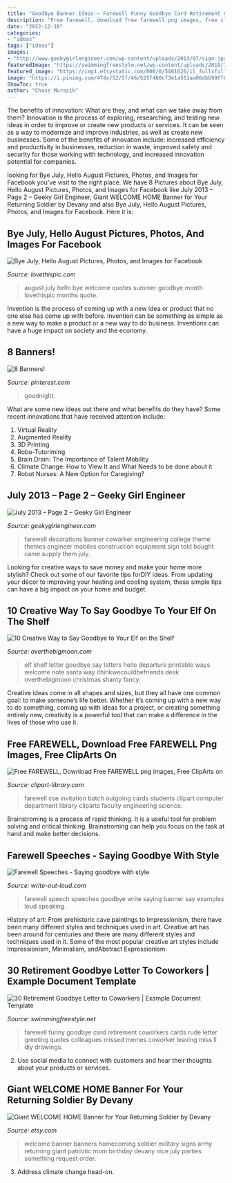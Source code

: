 ```yaml
---
title: "Goodbye Banner Ideas ~ Farewell Funny Goodbye Card Retirement Coworkers Cards Rude Letter Greeting Quotes Colleagues Missed Memes Coworker Leaving Miss Ll Diy Drawings"
description: "Free farewell, download free farewell png images, free cliparts on"
date: "2022-12-18"
categories:
- "ideas"
tags: ["ideas"]
images:
- "http://www.geekygirlengineer.com/wp-content/uploads/2013/07/sign.jpg"
featuredImage: "https://swimmingfreestyle.net/wp-content/uploads/2019/10/retirement-goodbye-letter-to-coworkers-awesome-funny-goodbye-card-rude-farewell-card-funny-greeting-card-of-retirement-goodbye-letter-to-coworkers.jpg"
featured_image: "https://img1.etsystatic.com/000/0/5461626/il_fullxfull.248619831.jpg"
image: "https://i.pinimg.com/474x/52/5f/46/525f460cf3e1a551aa06dbb99ff82a32.jpg"
ShowToc: true
author: "Chase Murazik"
---
```



The benefits of innovation: What are they, and what can we take away from them?
Innovation is the process of exploring, researching, and testing new ideas in order to improve or create new products or services. It can be seen as a way to modernize and improve industries, as well as create new businesses. Some of the benefits of innovation include: increased efficiency and productivity in businesses, reduction in waste, improved safety and security for those working with technology, and increased innovation potential for companies.

	

		
looking for Bye July, Hello August Pictures, Photos, and Images for Facebook you've visit to the right place. We have 8 Pictures about Bye July, Hello August Pictures, Photos, and Images for Facebook like July 2013 – Page 2 – Geeky Girl Engineer, Giant WELCOME HOME Banner for Your Returning Soldier by Devany and also Bye July, Hello August Pictures, Photos, and Images for Facebook. Here it is:
		
    
## Bye July, Hello August Pictures, Photos, And Images For Facebook

<img loading=lazy src="http://www.lovethispic.com/uploaded_images/192301-Bye-July-Hello-August.png?1" onerror="this.onerror=null;this.src='https://tse1.mm.bing.net/th?id=OIP.F8u6iCVkwjEvq5oEqhKh7wHaFb&amp;pid=15.1';" alt="Bye July, Hello August Pictures, Photos, and Images for Facebook">

_Source: lovethispic.com_

>august july hello bye welcome quotes summer goodbye month lovethispic months quote. 

	

Invention is the process of coming up with a new idea or product that no one else has come up with before. Invention can be something as simple as a new way to make a product or a new way to do business. Inventions can have a huge impact on society and the economy.

    
## 8 Banners!

<img loading=lazy src="https://i.pinimg.com/474x/52/5f/46/525f460cf3e1a551aa06dbb99ff82a32.jpg" onerror="this.onerror=null;this.src='https://tse1.mm.bing.net/th?id=OIP.69fs0QD5QbXGNBsEzhvY6wAAAA&amp;pid=15.1';" alt="8 Banners!">

_Source: pinterest.com_

>goodnight. 

	

What are some new ideas out there and what benefits do they have?
Some recent innovations that have received attention include: 
1. Virtual Reality 
2. Augmented Reality 
3. 3D Printing 
4. Robo-Tutoriming 
5. Brain Drain: The Importance of Talent Mobility 
6. Climate Change: How to View It and What Needs to be done about it 
7. Robot Nurses: A New Option for Caregiving?

    
## July 2013 – Page 2 – Geeky Girl Engineer

<img loading=lazy src="http://www.geekygirlengineer.com/wp-content/uploads/2013/07/sign.jpg" onerror="this.onerror=null;this.src='https://tse3.mm.bing.net/th?id=OIP.a5v8H1NIN9MeUH_e6x6U4QHaFj&amp;pid=15.1';" alt="July 2013 – Page 2 – Geeky Girl Engineer">

_Source: geekygirlengineer.com_

>farewell decorations banner coworker engineering college theme themes engineer mobiles construction equipment sign told bought came supply them july. 

	

Looking for creative ways to save money and make your home more stylish? Check out some of our favorite tips forDIY ideas. From updating your décor to improving your heating and cooling system, these simple tips can have a big impact on your home and budget.

    
## 10 Creative Way To Say Goodbye To Your Elf On The Shelf

<img loading=lazy src="https://overthebigmoon.com/wp-content/uploads/2014/11/elf-letter.jpg" onerror="this.onerror=null;this.src='https://tse3.mm.bing.net/th?id=OIP.TyQP0sTFg2Urd6dMga3IrgAAAA&amp;pid=15.1';" alt="10 Creative Way to Say Goodbye to Your Elf on the Shelf">

_Source: overthebigmoon.com_

>elf shelf letter goodbye say letters hello departure printable ways welcome note santa way ithinkwecouldbefriends desk overthebigmoon christmas shanty fancy. 

	

Creative ideas come in all shapes and sizes, but they all have one common goal: to make someone’s life better. Whether it’s coming up with a new way to do something, coming up with ideas for a project, or creating something entirely new, creativity is a powerful tool that can make a difference in the lives of those who use it.

    
## Free FAREWELL, Download Free FAREWELL Png Images, Free ClipArts On

<img loading=lazy src="http://clipart-library.com/images/pT7rayKjc.jpg" onerror="this.onerror=null;this.src='https://tse2.mm.bing.net/th?id=OIP.P_N8rbVXKKBoySgEr14PMQHaFB&amp;pid=15.1';" alt="Free FAREWELL, Download Free FAREWELL png images, Free ClipArts on">

_Source: clipart-library.com_

>farewell cse invitation batch outgoing cards students clipart computer department library cliparts faculty engineering science. 

	

Brainstroming is a process of rapid thinking. It is a useful tool for problem solving and critical thinking. Brainstroming can help you focus on the task at hand and make better decisions.

    
## Farewell Speeches - Saying Goodbye With Style

<img loading=lazy src="http://www.write-out-loud.com/images/xfarewell-banner.jpg.pagespeed.ic.ODXyhqVxig.jpg" onerror="this.onerror=null;this.src='https://tse1.mm.bing.net/th?id=OIP.W6Dud-hTzd343YRF9RorhQHaDX&amp;pid=15.1';" alt="Farewell Speeches - Saying goodbye with style">

_Source: write-out-loud.com_

>farewell speech speeches goodbye write saying banner say examples loud speaking. 

	

History of art: From prehistoric cave paintings to Impressionism, there have been many different styles and techniques used in art.
Creative art has been around for centuries and there are many different styles and techniques used in it. Some of the most popular creative art styles include Impressionism, Minimalism, andAbstract Expressionism.

    
## 30 Retirement Goodbye Letter To Coworkers | Example Document Template

<img loading=lazy src="https://swimmingfreestyle.net/wp-content/uploads/2019/10/retirement-goodbye-letter-to-coworkers-awesome-funny-goodbye-card-rude-farewell-card-funny-greeting-card-of-retirement-goodbye-letter-to-coworkers.jpg" onerror="this.onerror=null;this.src='https://tse2.mm.bing.net/th?id=OIP.WiCndotrW_bfp7P0_h-P1gHaHa&amp;pid=15.1';" alt="30 Retirement Goodbye Letter to Coworkers | Example Document Template">

_Source: swimmingfreestyle.net_

>farewell funny goodbye card retirement coworkers cards rude letter greeting quotes colleagues missed memes coworker leaving miss ll diy drawings. 

	

2. Use social media to connect with customers and hear their thoughts about your products or services.

    
## Giant WELCOME HOME Banner For Your Returning Soldier By Devany

<img loading=lazy src="https://img1.etsystatic.com/000/0/5461626/il_fullxfull.248619831.jpg" onerror="this.onerror=null;this.src='https://tse3.mm.bing.net/th?id=OIP.I4capUHgcrgU5ckm-GhBYAHaGS&amp;pid=15.1';" alt="Giant WELCOME HOME Banner for Your Returning Soldier by Devany">

_Source: etsy.com_

>welcome banner banners homecoming soldier military signs army returning giant patriotic mom birthday devany nice july parties something request order. 

	

3. Address climate change head-on. 

